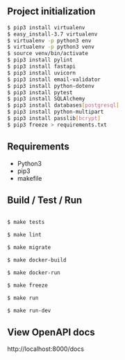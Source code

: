 ## Project initialization
```bash
$ pip3 install virtualenv
$ easy_install-3.7 virtualenv
$ virtualenv -p python3 env
$ virtualenv -p python3 venv
$ source venv/bin/activate
$ pip3 install pylint
$ pip3 install fastapi
$ pip3 install uvicorn
$ pip3 install email-validator
$ pip3 install python-dotenv
$ pip3 install pytest
$ pip3 install SQLAlchemy
$ pip3 install databases[postgresql]
$ pip3 install python-multipart
$ pip3 install passlib[bcrypt]
$ pip3 freeze > requirements.txt
```

## Requirements
- Python3
- pip3
- makefile

## Build / Test / Run
```bash

$ make tests

$ make lint

$ make migrate

$ make docker-build

$ make docker-run

$ make freeze

$ make run

$ make run-dev

```

## View OpenAPI docs
http://localhost:8000/docs
